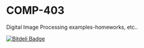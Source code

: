 COMP-403
========

Digital Image Processing examples-homeworks, etc..


[![Bitdeli Badge](https://d2weczhvl823v0.cloudfront.net/Semyonic/comp-403/trend.png)](https://bitdeli.com/free "Bitdeli Badge")

